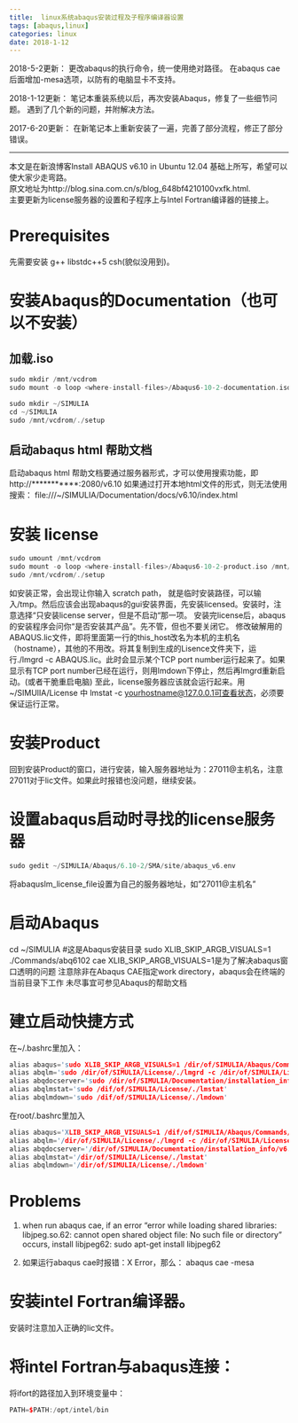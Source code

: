 ```yaml
---
title:  linux系统abaqus安装过程及子程序编译器设置
tags: [abaqus,linux]
categories: linux
date: 2018-1-12
---
```

2018-5-2更新：
更改abaqus的执行命令，统一使用绝对路径。
在abaqus cae 后面增加-mesa选项，以防有的电脑显卡不支持。

2018-1-12更新：
笔记本重装系统以后，再次安装Abaqus，修复了一些细节问题。
遇到了几个新的问题，并附解决方法。

2017-6-20更新：
在新笔记本上重新安装了一遍，完善了部分流程，修正了部分错误。

------------------
本文是在新浪博客Install ABAQUS v6.10 in Ubuntu 12.04 基础上所写，希望可以使大家少走弯路。  
原文地址为http://blog.sina.com.cn/s/blog_648bf4210100vxfk.html.  
主要更新为license服务器的设置和子程序上与Intel Fortran编译器的链接上。


# Prerequisites

先需要安装 g++ libstdc++5 csh(貌似没用到)。  


# 安装Abaqus的Documentation（也可以不安装）

## 加载.iso
```cpp
sudo mkdir /mnt/vcdrom
sudo mount -o loop <where-install-files>/Abaqus6-10-2-documentation.iso /mnt/vcdrom

sudo mkdir ~/SIMULIA
cd ~/SIMULIA
sudo /mnt/vcdrom/./setup
```
## 启动abaqus html 帮助文档
启动abaqus html 帮助文档要通过服务器形式，才可以使用搜索功能，即
http://***********:2080/v6.10
如果通过打开本地html文件的形式，则无法使用搜索：
file:///~/SIMULIA/Documentation/docs/v6.10/index.html

# 安装 license

```cpp
sudo umount /mnt/vcdrom
sudo mount -o loop <where-install-files>/Abaqus6-10-2-product.iso /mnt/vcdrom
sudo /mnt/vcdrom/./setup
```
如安装正常，会出现让你输入 scratch path， 就是临时安装路径，可以输入/tmp。然后应该会出现abaqus的gui安装界面，先安装licensed。安装时，注意选择“只安装license server，但是不启动“那一项。
安装完license后，abaqus的安装程序会问你“是否安装其产品”。先不管，但也不要关闭它。
修改破解用的ABAQUS.lic文件，即将里面第一行的this_host改名为本机的主机名（hostname），其他的不用改。将其复制到生成的Lisence文件夹下，运行./lmgrd -c ABAQUS.lic。此时会显示某个TCP port number运行起来了。如果显示有TCP port number已经在运行，则用lmdown下停止，然后再lmgrd重新启动。(或者干脆重启电脑)
至此，license服务器应该就会运行起来。用~/SIMUlIA/License 中 lmstat -c yourhostname@127.0.0.1可查看状态，必须要保证运行正常。

# 安装Product
回到安装Product的窗口，进行安装，输入服务器地址为：27011@主机名，注意27011对于lic文件。如果此时报错也没问题，继续安装。

# 设置abaqus启动时寻找的license服务器
```cpp
sudo gedit ~/SIMULIA/Abaqus/6.10-2/SMA/site/abaqus_v6.env
```
将abaquslm_license_file设置为自己的服务器地址，如”27011@主机名”

# 启动Abaqus
cd ~/SIMULIA  #这是Abaqus安装目录
sudo XLIB_SKIP_ARGB_VISUALS=1 ./Commands/abq6102 cae
XLIB_SKIP_ARGB_VISUALS=1是为了解决abaqus窗口透明的问题
注意除非在Abaqus CAE指定work directory，abaqus会在终端的当前目录下工作
未尽事宜可参见Abaqus的帮助文档

# 建立启动快捷方式

在~/.bashrc里加入：
```cpp
alias abaqus='sudo XLIB_SKIP_ARGB_VISUALS=1 /dir/of/SIMULIA/Abaqus/Commands/./abaqus'
alias abqlm='sudo /dir/of/SIMULIA/License/./lmgrd -c /dir/of/SIMULIA/License/ABAQUS.lic'
alias abqdocserver='sudo /dir/of/SIMULIA/Documentation/installation_info/v6.10/./startServer'
alias abqlmstat='sudo /dif/of/SIMULIA/License/./lmstat'
alias abqlmdown='sudo /dif/of/SIMULIA/License/./lmdown'
```
在root/.bashrc里加入
```cpp
alias abaqus='XLIB_SKIP_ARGB_VISUALS=1 /dif/of/SIMULIA/Abaqus/Commands/./abaqus'
alias abqlm='/dir/of/SIMULIA/License/./lmgrd -c /dir/of/SIMULIA/License/ABAQUS.lic'
alias abqdocserver='/dir/of/SIMULIA/Documentation/installation_info/v6.10/./startServer'
alias abqlmstat='/dir/of/SIMULIA/License/./lmstat'
alias abqlmdown='/dir/of/SIMULIA/License/./lmdown'
```
# Problems
1. when run abaqus cae, if an error “error while loading shared libraries: libjpeg.so.62: cannot open shared object file: No such file or directory” occurs, install libjpeg62:
sudo apt-get install libjpeg62

2. 如果运行abaqus cae时报错：X Error，那么：
abaqus cae -mesa

# 安装intel Fortran编译器。
安装时注意加入正确的lic文件。

# 将intel Fortran与abaqus连接：
将ifort的路径加入到环境变量中：
```cpp
PATH=$PATH:/opt/intel/bin
```


